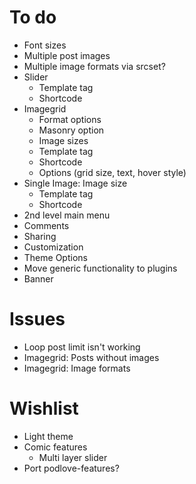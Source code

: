# To do

- Font sizes
- Multiple post images
- Multiple image formats via srcset?
- Slider
  - Template tag
  - Shortcode
- Imagegrid
  - Format options
  - Masonry option
  - Image sizes
  - Template tag
  - Shortcode
  - Options (grid size, text, hover style)
- Single Image: Image size
  - Template tag
  - Shortcode
- 2nd level main menu
- Comments
- Sharing
- Customization
- Theme Options
- Move generic functionality to plugins
- Banner


# Issues

- Loop post limit isn't working
- Imagegrid: Posts without images
- Imagegrid: Image formats


# Wishlist

- Light theme
- Comic features
  - Multi layer slider
- Port podlove-features?
